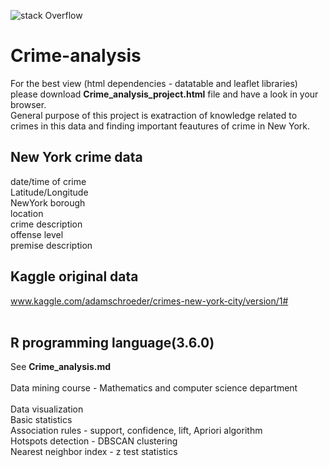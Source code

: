 ![stack Overflow](https://www.google.hr/search?hl=hr&tbm=isch&source=hp&biw=1366&bih=657&ei=WC4GXfb9M4-7UJaaufgE&q=crime+analysis&oq=crime+ana&gs_l=img.3.1.0i19l10.605.2218..4185...0.0..0.406.2148.0j4j2j2j1......0....1..gws-wiz-img.....0..0j0i30.38XuLSgea0s#imgrc=FrfVPlhl_0ZlqM:.png)
# Crime-analysis
For the best view (html dependencies - datatable and leaflet libraries) please download **Crime_analysis_project.html** file and have a look in your browser. <br>
General purpose of this project is exatraction of knowledge related to crimes in this data and finding important feautures of crime in New York.
## New York crime data
date/time of crime<br>
Latitude/Longitude<br>
NewYork borough<br>
location<br>
crime description<br>
offense level<br>
premise description
## Kaggle original data
www.kaggle.com/adamschroeder/crimes-new-york-city/version/1# <br><br>
## R programming language(3.6.0)

See **Crime_analysis.md**<br><br>
Data mining course - Mathematics and computer science department<br><br>
Data visualization <br>
Basic statistics <br>
Association rules - support, confidence, lift, Apriori algorithm<br>
Hotspots detection - DBSCAN clustering<br>
Nearest neighbor index - z test statistics<br>
